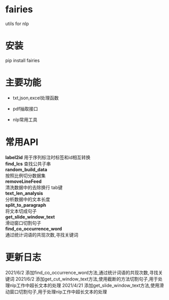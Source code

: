 # fairies  
utils for nlp

# 安装
pip install fairies

# 主要功能
* txt,json,excel处理函数
- pdf抽取接口
* nlp常用工具

# 常用API

**label2id**
用于序列标注时标签和id相互转换  
**find_lcs**
查找公共子串  
**random_build_data**  
按照比例切分数据集  
**removeLineFeed**  
清洗数据中的去除换行 tab键  
**text_len_analysis**  
分析数据中的文本长度  
**split_to_paragraph**  
将文本切成句子  
**get_slide_window_text**  
滑动窗口切割句子  
**find_co_occurrence_word**  
通过统计词语的共现次数,寻找关键词  

# 更新日志

2021/6/2 添加find_co_occurrence_word方法,通过统计词语的共现次数,寻找关键词
2021/6/2 添加get_cut_window_text方法,使用截断的方法切割句子,用于处理nlp工作中超长文本的处理 
2021/4/21 添加get_slide_window_text方法,使用滑动窗口切割句子,用于处理nlp工作中超长文本的处理  


